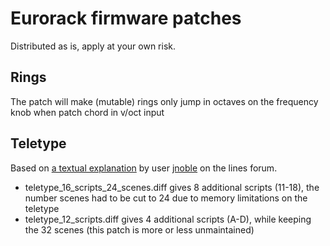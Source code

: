 # Eurorack firmware patches
Distributed as is, apply at your own risk. 

## Rings
The patch will make (mutable) rings only jump in octaves on the frequency knob when patch chord in v/oct input

## Teletype
Based on [a textual explanation](https://llllllll.co/t/teletype-3-feature-requests-and-discussion/16219/379
) by user [jnoble](https://llllllll.co/u/jnoble) on the lines forum.  

* teletype_16_scripts_24_scenes.diff gives 8 additional scripts (11-18), the number scenes had to be cut to 24 due to memory limitations on the teletype
* teletype_12_scripts.diff gives 4 additional scripts (A-D), while keeping the 32 scenes (this patch is more or less unmaintained)